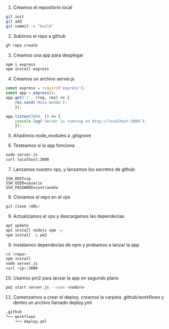 1. Creamos el repositorio local

```bash
git init
git add 
git commit -m "build"
```
2. Subimos el repo a github

```bash
gh repo create
```
3. Creamos una app para desplegar
```bash
npm i express
npm install express
```

4. Creamos un archivo server.js
```javascript
const express = require('express');
const app = express();
app.get('/', (req, res) => {
    res.send('Hola mundo');
    });

app.listen(3000, () => {
    console.log('Server is running on http://localhost:3000');
    });
```

5. Añadimos node_modules a .gitignore


6. Testeamos si la app funciona
```bash
node server.js
curl localhost:3000
```
7. Lanzamos nuestro vps, y lanzamos los secretos de github

```
SSH_HOST=ip
SSH_USER=usuario
SSH_PASSWORD=contraseña
```
8. Clonamos el repo en el vps
```bash
git clone <URL>
```
9. Actualizamos el vps y descargamos las dependecias
```bash
apt update
apt install nodejs npm -y
npm install -g pm2
```
9. Instalamos dependecias de npm y probamos a lanzar la app

```bash
cd <repo>
npm install
node server.js
curl <ip>:3000
```

10. Usamos pm2 para lanzar la app en segundo plano
```bash
pm2 start server.js --name <nombre>
```
11. Comenzamos a crear el deploy, creamos la carpeta .github/workflows y dentro un archivo llamado deploy.yml
```bash
.github
└── workflows
    └── deploy.yml
```
